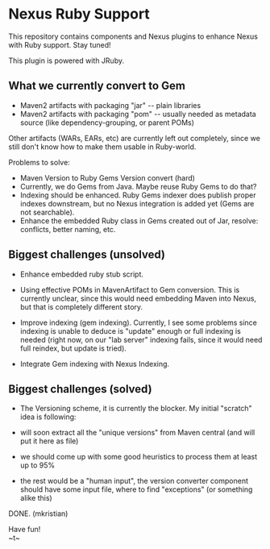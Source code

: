 Nexus Ruby Support
==================

This repository contains components and Nexus plugins to enhance Nexus with Ruby support. Stay tuned!

This plugin is powered with JRuby.


What we currently convert to Gem
--------------------------------

 * Maven2 artifacts with packaging "jar" -- plain libraries
 * Maven2 artifacts with packaging "pom" -- usually needed as metadata source (like dependency-grouping, or parent POMs)

Other artifacts (WARs, EARs, etc) are currently left out completely, since we still don't know how to make them usable in Ruby-world.

Problems to solve:

 * Maven Version to Ruby Gems Version convert (hard)
 * Currently, we do Gems from Java. Maybe reuse Ruby Gems to do that?
 * Indexing should be enhanced. Ruby Gems indexer does publish proper indexes downstream, but no Nexus integration is added yet (Gems are not searchable).
 * Enhance the embedded Ruby class in Gems created out of Jar, resolve: conflicts, better naming, etc.

Biggest challenges (unsolved)
-----------------------------

* Enhance embedded ruby stub script.

* Using effective POMs in MavenArtifact to Gem conversion. This is currently unclear, since this would need embedding Maven into Nexus, but that is completely different story.

* Improve indexing (gem indexing). Currently, I see some problems since indexing is unable to deduce is "update" enough or full indexing is needed (right now, on our "lab server" indexing fails, since it would need full reindex, but update is tried).

* Integrate Gem indexing with Nexus Indexing.

Biggest challenges (solved)
-----------------------------

* The Versioning scheme, it is currently the blocker. My initial "scratch" idea is following:

 * will soon extract all the "unique versions" from Maven central (and will put it here as file)
 * we should come up with some good heuristics to process them at least up to 95%
 * the rest would be a "human input", the version converter component should have some input file, where to find "exceptions" (or something alike this)

DONE. (mkristian)

Have fun!  
~t~
